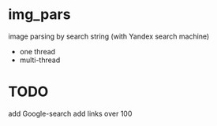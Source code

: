 # img_pars
image parsing by search string (with Yandex search machine)
- one thread
- multi-thread

# TODO
add Google-search
add links over 100
